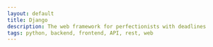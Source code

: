 ```yaml
---
layout: default
title: Django
description: The web framework for perfectionists with deadlines
tags: python, backend, frontend, API, rest, web
---
```


